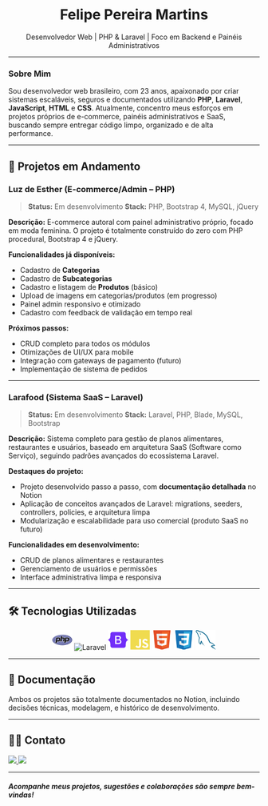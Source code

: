 <h1 align="center">Felipe Pereira Martins</h1>

<p align="center">
  Desenvolvedor Web | PHP & Laravel | Foco em Backend e Painéis Administrativos
</p>

---

### Sobre Mim

Sou desenvolvedor web brasileiro, com 23 anos, apaixonado por criar sistemas escaláveis, seguros e documentados utilizando **PHP**, **Laravel**, **JavaScript**, **HTML** e **CSS**.
Atualmente, concentro meus esforços em projetos próprios de e-commerce, painéis administrativos e SaaS, buscando sempre entregar código limpo, organizado e de alta performance.

---

## 🚧 Projetos em Andamento

### Luz de Esther (E-commerce/Admin – PHP)

> **Status:** Em desenvolvimento
> **Stack:** PHP, Bootstrap 4, MySQL, jQuery

**Descrição:**
E-commerce autoral com painel administrativo próprio, focado em moda feminina.
O projeto é totalmente construído do zero com PHP procedural, Bootstrap 4 e jQuery.

**Funcionalidades já disponíveis:**

* Cadastro de **Categorias**
* Cadastro de **Subcategorias**
* Cadastro e listagem de **Produtos** (básico)
* Upload de imagens em categorias/produtos (em progresso)
* Painel admin responsivo e otimizado
* Cadastro com feedback de validação em tempo real

**Próximos passos:**

* CRUD completo para todos os módulos
* Otimizações de UI/UX para mobile
* Integração com gateways de pagamento (futuro)
* Implementação de sistema de pedidos

---

### Larafood (Sistema SaaS – Laravel)

> **Status:** Em desenvolvimento
> **Stack:** Laravel, PHP, Blade, MySQL, Bootstrap

**Descrição:**
Sistema completo para gestão de planos alimentares, restaurantes e usuários, baseado em arquitetura SaaS (Software como Serviço), seguindo padrões avançados do ecossistema Laravel.

**Destaques do projeto:**

* Projeto desenvolvido passo a passo, com **documentação detalhada** no Notion
* Aplicação de conceitos avançados de Laravel: migrations, seeders, controllers, policies, e arquitetura limpa
* Modularização e escalabilidade para uso comercial (produto SaaS no futuro)

**Funcionalidades em desenvolvimento:**

* CRUD de planos alimentares e restaurantes
* Gerenciamento de usuários e permissões
* Interface administrativa limpa e responsiva

---

## 🛠️ Tecnologias Utilizadas

<div align="center">
  <img src="https://raw.githubusercontent.com/devicons/devicon/master/icons/php/php-original.svg" height="40" alt="PHP" />
  <img src="https://cdn.jsdelivr.net/gh/devicons/devicon@latest/icons/laravel/laravel-original.svg" height="40" alt="Laravel" />
  <img src="https://raw.githubusercontent.com/devicons/devicon/master/icons/bootstrap/bootstrap-plain.svg" height="40" alt="Bootstrap" />
  <img src="https://raw.githubusercontent.com/devicons/devicon/master/icons/javascript/javascript-plain.svg" height="40" alt="JavaScript" />
  <img src="https://raw.githubusercontent.com/devicons/devicon/master/icons/html5/html5-original.svg" height="40" alt="HTML5" />
  <img src="https://raw.githubusercontent.com/devicons/devicon/master/icons/css3/css3-original.svg" height="40" alt="CSS3" />
  <img src="https://raw.githubusercontent.com/devicons/devicon/master/icons/mysql/mysql-original.svg" height="40" alt="MySQL" />
</div>

---

## 📑 Documentação

Ambos os projetos são totalmente documentados no Notion, incluindo decisões técnicas, modelagem, e histórico de desenvolvimento.

---

## 👨‍💻 Contato

<div align="left">
  <a href="mailto:martinsfelipe2013@gmail.com">
    <img src="https://img.shields.io/badge/-Gmail-333?style=for-the-badge&logo=gmail&logoColor=white" height="35" />
  </a>
  <a href="https://www.linkedin.com/in/felipe-pereira-martins/" target="_blank">
    <img src="https://img.shields.io/badge/-LinkedIn-0077B5?style=for-the-badge&logo=linkedin&logoColor=white" height="35" />
  </a>
</div>

---

#### *Acompanhe meus projetos, sugestões e colaborações são sempre bem-vindas!*


